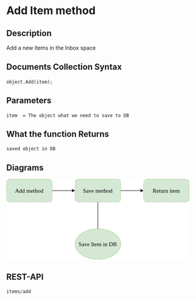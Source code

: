 # Add Item method
## Description
Add a new items in the Inbox space

## Documents Collection Syntax
````
object.Add(item);
````
## Parameters

    item  = The object what we need to save to DB

## What the function Returns

    saved object in DB

## Diagrams

 ![img.png](img.png)

## REST-API

````
items/add
````

